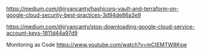 https://medium.com/@jryancanty/hashicorp-vault-and-terraform-on-google-cloud-security-best-practices-3d94de86a3e9

https://medium.com/@jryancanty/stop-downloading-google-cloud-service-account-keys-1811d44a97d9

Monitoring as Code
https://www.youtube.com/watch?v=mCtEMTW8Ksw